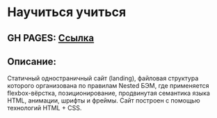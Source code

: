 # Научиться учиться #
## GH PAGES: [Ссылка](https://samura-io.github.io/how-to-learn/)
## Описание: 
Статичный одностраничный сайт (landing),  файловая структура которого 
организована по правилам Nested БЭМ, где применяется flexbox-вёрстка, 
позиционирование, продвинутая семантика языка HTML, анимации, 
шрифты и фреймы. Сайт построен с помощью технологий HTML + CSS.
